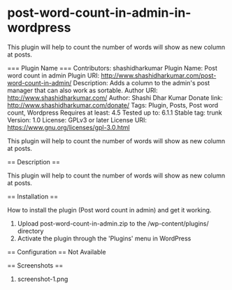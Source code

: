 # post-word-count-in-admin-in-wordpress
This plugin will help to count the number of words will show as new column at posts.

=== Plugin Name ===
Contributors: 		shashidharkumar
Plugin Name:       	Post word count in admin
Plugin URI:        	http://www.shashidharkumar.com/post-word-count-in-admin/
Description: 		Adds a column to the admin's post manager that can also work as sortable.
Author URI:        	http://www.shashidharkumar.com/
Author:            	Shashi Dhar Kumar
Donate link: 		http://www.shashidharkumar.com/donate/
Tags: 			    Plugin, Posts, Post word count, Wordpress
Requires at least: 	4.5
Tested up to: 		6.1.1
Stable tag: 		trunk
Version:           	1.0
License: 		    GPLv3 or later
License URI: 		https://www.gnu.org/licenses/gpl-3.0.html

This plugin will help to count the number of words will show as new column at posts.

== Description ==

This plugin will help to count the number of words will show as new column at posts.

== Installation ==

How to install the plugin (Post word count in admin) and get it working.

1. Upload post-word-count-in-admin.zip to the /wp-content/plugins/ directory
2. Activate the plugin through the 'Plugins' menu in WordPress

== Configuration ==
Not Available


== Screenshots ==

1. screenshot-1.png
